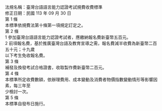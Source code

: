 法規名稱：臺灣台語語言能力認證考試規費收費標準  
修正日期：民國 113 年 09 月 30 日  
第 1 條  
本標準依規費法第十條第一項規定訂定之。  
第 2 條  
1 參加臺灣台語語言能力認證考試者，應繳納報名費新臺幣五百元。  
2 前項報名費，基於推廣臺灣台語及教育宣導之需，報名費減半收費為新臺幣二百五十元；十九歲  
以下考生免收報名費。  
第 3 條  
補發及換發考試合格證書，收取製作費新臺幣二百元。  
第 4 條  
本標準所定收費數額，依辦理費用、成本變動及消費者物價指數變動情形等影響因素，每三年至  
少檢討一次。  
第 5 條  
本標準自發布日施行。  


